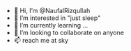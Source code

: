 - 👋 Hi, I’m @NaufalRizqullah
- 👀 I’m interested in "just sleep"
- 🌱 I’m currently learning ...
- 💞️ I’m looking to collaborate on anyone
- 📫 reach me at sky

<!---
NaufalRizqullah/NaufalRizqullah is a ✨ special ✨ repository because its `README.md` (this file) appears on your GitHub profile.
You can click the Preview link to take a look at your changes.
--->
